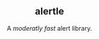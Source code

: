 <h2 align="center">
    alertle
</h2>

<p align="center">
    A <i>moderatly fast</i> alert library.
</p>

